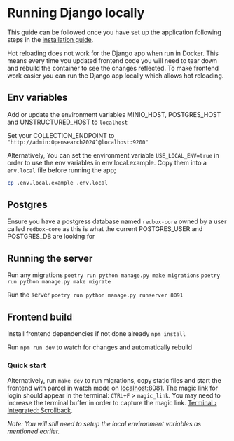 # Running Django locally

This guide can be followed once you have set up the application following steps in the [installation guide](../installation/index.md).

Hot reloading does not work for the Django app when run in Docker. This means every time you updated frontend code you will need to tear down and rebuild the container to see the changes reflected. To make frontend work easier you can run the Django app locally which allows hot reloading.

## **Env variables**

Add or update the environment variables MINIO_HOST, POSTGRES_HOST and UNSTRUCTURED_HOST to `localhost`

Set your COLLECTION_ENDPOINT to `"http://admin:Opensearch2024^@localhost:9200"`

Alternatively, You can set the environment variable `USE_LOCAL_ENV=true` in order to use the env variables in env.local.example. Copy them into a `env.local` file before running the app;

```bash
cp .env.local.example .env.local
```

## **Postgres**

Ensure you have a postgress database named `redbox-core` owned by a user called `redbox-core` as this is what the current POSTGRES_USER and POSTGRES_DB are looking for

## Running the server

Run any migrations
`poetry run python manage.py make migrations`
`poetry run python manage.py make migrate`

Run the server
`poetry run python manage.py runserver 8091`

## Frontend build

Install frontend dependencies if not done already `npm install`

Run `npm run dev` to watch for changes and automatically rebuild

### Quick start
Alternatively, run `make dev` to run migrations, copy static files and start the frontend with parcel in watch mode on [localhost:8081](http://localhost:8081/). The magic link for login should appear in the terminal: `CTRL+F` > `magic_link`. You may need to increase the terminal buffer in order to capture the magic link. [Terminal › Integrated: Scrollback](vscode://settings/terminal.integrated.scrollback).

*Note: You will still need to setup the local environment variables as mentioned earlier.*
